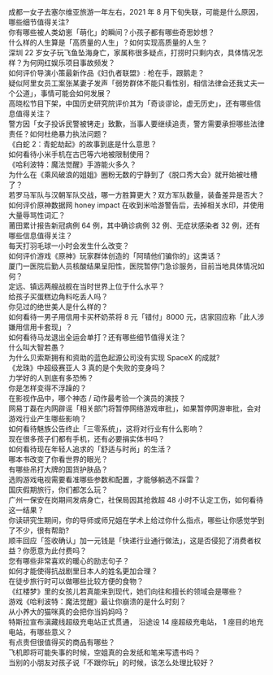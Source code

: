 成都一女子去塞尔维亚旅游一年左右，2021 年 8 月下旬失联，可能是什么原因，哪些细节值得关注?  
你有哪些被人类幼崽「萌化」的瞬间？小孩子都有哪些奇思妙想？  
什么样的人生算是「高质量的人生」？如何实现高质量的人生？  
深圳 22 岁女子玩飞鱼坠海身亡，家属称很多疑点，打捞时只剩内衣，具体情况怎样？为何网红娱乐项目事故频发？  
如何评价导演小策最新作品《妇仇者联盟》: 枪在手，跟鹅走？  
疑似阿里女员工案张某妻子发声「弱势群体不能只看性别，相信法律会还我丈夫一个公道」，事情可能会如何发展？  
高晓松节目下架，中国历史研究院评价其为「奇谈谬论，虚无历史」，还有哪些信息值得关注？  
警方因「女子投诉民警被铐走」致歉，当事人要继续追责，警方需要承担哪些法律责任？如何杜绝暴力执法问题？  
《白蛇 2：青蛇劫起》的故事到底是什么意思？  
如何看待小米手机在古巴等六地被限制使用？  
《哈利波特：魔法觉醒》手游能火多久？  
为什么在《乘风破浪的姐姐》圈粉无数的宁静到了《脱口秀大会》就开始被吐槽了？  
若罗马军队与汉朝军队交战，哪一方胜算更大？双方军队数量，装备差异是否大？  
如何评价原神数据网 honey impact 在收到米哈游警告后，去掉相关水印，并使用大量辱骂性词汇？  
莆田累计报告新冠病例 64 例，其中确诊病例 32 例、无症状感染者 32 例，还有哪些信息值得关注？  
每天打羽毛球一小时会发生什么改变？  
如何评价游戏《原神》玩家群体创造的「阿晴他们骗你的」这类话？  
厦门一医院后勤人员核酸结果呈阳性，医院暂停门急诊服务，目前当地具体情况如何？  
定远、镇远两艘战舰在当时世界上位于什么水平？  
给孩子买蛋糕边角料吃丢人吗？  
你见过的绝世美人是什么样的？  
如何看待一男子用信用卡买杯奶茶将 8 元「错付」8000 元，店家回应称「此人涉嫌用信用卡套现」？  
如何看待马龙退出全运会单打？还有哪些细节值得关注？  
什么叫大智若愚？  
为什么贝索斯拥有和资助的蓝色起源公司没有实现 SpaceX 的成就?  
《龙珠》中超级赛亚人 3 真的是个失败的变身吗？  
力学好的人到底有多恐怖？  
你是怎样变得不浮躁的？  
在影视作品中，哪个神态 / 动作最考验一个演员的演技？  
网易丁磊在内网辟谣「相关部门将暂停网络游戏审批」，如果暂停网游审批，会对游戏行业产生哪些影响？  
如何看待魅族公告终止「三零系统」，这将对行业有什么影响？  
现在很多孩子们都有手机，还有必要捐实体书吗？  
如何看待现在年轻人追求的「舒适与时尚」的生活？  
哪本书改变了你看世界的眼光？  
有哪些吊打大牌的国货护肤品？  
选购游戏电视需要看准哪些参数和配置，才能够躺选不踩雷？  
国庆假期旅行，你们都怎么玩？  
广州一保安在岗期间发病身亡，社保局因其抢救超 48 小时不认定工伤，如何看待这一结果？  
你读研究生期间，你的导师或师兄姐在学术上给过你什么指点，哪些让你感觉学到了不少，很有帮助?  
顺丰回应「签收确认」加一元钱是「快递行业通行做法」，这是否侵犯了消费者权益？你愿意为此付费吗？  
您有哪些非常喜欢的暖心的励志句子？  
如何才能使得抗战剧里日本人的姓名更加合理？  
在徒步旅行时可以做哪些比较方便的食物？  
《红楼梦》里的女孩儿若真能来到现代，她们向往和擅长的领域会是哪些？  
游戏《哈利波特：魔法觉醒》最让你崩溃的是什么时刻？  
从小养大的猫咪真的会把你当妈妈吗？  
特斯拉宣布滇藏线超级充电站正式贯通， 沿途设 14 座超级充电站， 1 座目的地充电站，有哪些意义？  
有点贵但很值得买的商品有哪些？  
飞机即将可能失事的时候，空姐真的会发纸和笔来写遗书吗？  
当别的小朋友对孩子说「不跟你玩」的时候，该怎么处理比较好？  
